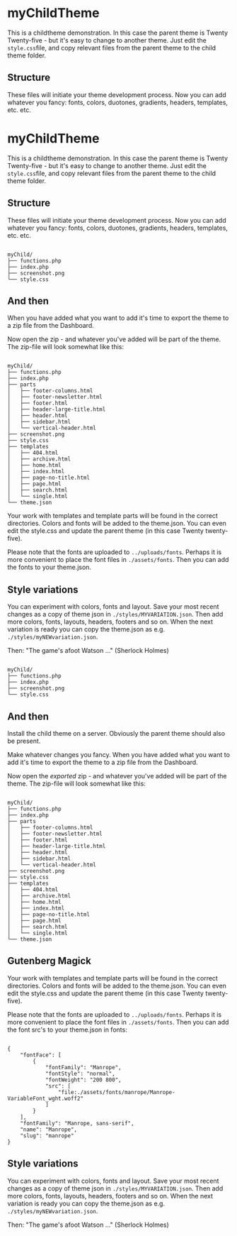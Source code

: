 # myChildTheme

This is a childtheme demonstration. In this case the parent theme is Twenty Twenty-five - but it's easy to change to another theme. Just edit the `style.css`file, and copy relevant files from the parent theme to the child theme folder.

## Structure

These files will initiate your theme development process. Now you can add whatever you fancy: fonts, colors, duotones, gradients, headers, templates, etc. etc. 

# myChildTheme

This is a childtheme demonstration. In this case the parent theme is Twenty Twenty-five - but it's easy to change to another theme. Just edit the `style.css`file, and copy relevant files from the parent theme to the child theme folder.

## Structure

These files will initiate your theme development process. Now you can add whatever you fancy: fonts, colors, duotones, gradients, headers, templates, etc. etc. 

<code>
myChild/
├── functions.php
├── index.php
├── screenshot.png
└── style.css
</code>

## And then

When you have added what you want to add it's time to export the theme to a zip file from the Dashboard. 

Now open the zip - and whatever you've added will be part of the theme. The zip-file will look somewhat like this:

<code>
myChild/
├── functions.php
├── index.php
├── parts
│   ├── footer-columns.html
│   ├── footer-newsletter.html
│   ├── footer.html
│   ├── header-large-title.html
│   ├── header.html
│   ├── sidebar.html
│   └── vertical-header.html
├── screenshot.png
├── style.css
├── templates
│   ├── 404.html
│   ├── archive.html
│   ├── home.html
│   ├── index.html
│   ├── page-no-title.html
│   ├── page.html
│   ├── search.html
│   └── single.html
└── theme.json
</code>

Your work with templates and template parts will be found in the correct directories. Colors and fonts will be added to the theme.json. You can even edit the style.css and update the parent theme (in this case Twenty twenty-five). 

Please note that the fonts are uploaded to `../uploads/fonts`. Perhaps it is more convenient to place the font files in `./assets/fonts`. Then you can add the fonts to your theme.json.

## Style variations

You can experiment with colors, fonts and layout. Save your most recent changes as a copy of theme json in `./styles/MYVARIATION.json`. Then add more colors, fonts, layouts, headers, footers and so on. When the next variation is ready you can copy the theme.json as e.g. `./styles/myNEWvariation.json`.

Then: "The game's afoot Watson ..." (Sherlock Holmes)

<code>
myChild/
├── functions.php
├── index.php
├── screenshot.png
└── style.css
</code>

## And then

Install the child theme on a server. Obviously the parent theme should also be present.

Make whatever changes you fancy. When you have added what you want to add it's time to export the theme to a zip file from the Dashboard. 

Now open the *exported* zip - and whatever you've added will be part of the theme. The zip-file will look somewhat like this:

<code>
myChild/
├── functions.php
├── index.php
├── parts
│   ├── footer-columns.html
│   ├── footer-newsletter.html
│   ├── footer.html
│   ├── header-large-title.html
│   ├── header.html
│   ├── sidebar.html
│   └── vertical-header.html
├── screenshot.png
├── style.css
├── templates
│   ├── 404.html
│   ├── archive.html
│   ├── home.html
│   ├── index.html
│   ├── page-no-title.html
│   ├── page.html
│   ├── search.html
│   └── single.html
└── theme.json
</code>

## Gutenberg Magick

Your work with templates and template parts will be found in the correct directories. Colors and fonts will be added to the theme.json. You can even edit the style.css and update the parent theme (in this case Twenty twenty-five). 

Please note that the fonts are uploaded to `../uploads/fonts`. Perhaps it is more convenient to place the font files in `./assets/fonts`. Then you can add the font src's to your theme.json in fonts:

<code>
{
    "fontFace": [
        {
            "fontFamily": "Manrope",
            "fontStyle": "normal",
            "fontWeight": "200 800",
            "src": [
                "file:./assets/fonts/manrope/Manrope-VariableFont_wght.woff2"
            ]
        }
    ],
    "fontFamily": "Manrope, sans-serif",
    "name": "Manrope",
    "slug": "manrope"
}
</code>

## Style variations

You can experiment with colors, fonts and layout. Save your most recent changes as a copy of theme json in `./styles/MYVARIATION.json`. Then add more colors, fonts, layouts, headers, footers and so on. When the next variation is ready you can copy the theme.json as e.g. `./styles/myNEWvariation.json`.

Then: "The game's afoot Watson ..." (Sherlock Holmes)